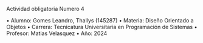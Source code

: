 Actividad obligatoria Numero 4 

• Alumno: Gomes Leandro, Thallys (145287) 
• Materia: Diseño Orientado a Objetos 
• Carrera: Tecnicatura Universitaria en Programación de Sistemas 
• Profesor: Matias Velasquez 
• Año: 2024
